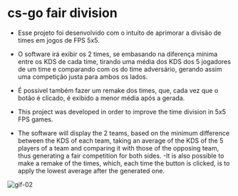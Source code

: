 # cs-go fair division

  - Esse projeto foi desenvolvido com o intuito de aprimorar a divisão de times em jogos de FPS 5x5.
  - O software irá exibir os 2 times, se embasando na diferença mínima entre os KDS de cada time, tirando uma média dos KDS dos 5 jogadores de um time e comparando com os do time adversário, gerando assim uma competição justa para ambos os lados.
 - É possivel também fazer um remake dos times, que, cada vez que o botão é clicado, é exibido a menor média após a gerada.
  
  - This project was developed in order to improve the time division in 5x5 FPS games.
  - The software will display the 2 teams, based on the minimum difference between the KDS of each team, taking an average of the KDS of the 5 players of a team and comparing it       with those of the opposing team, thus generating a fair competition for both sides.
  -It is also possible to make a remake of the times, which, each time the button is clicked, is to apply the lowest average after the generated one.

![gif-02](https://user-images.githubusercontent.com/49173134/123533170-83175300-d6e9-11eb-9d71-54b3dd9e0fd3.gif)

